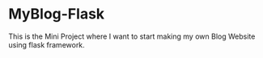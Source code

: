 # MyBlog-Flask
This is the Mini Project where I want to start making my own Blog Website using flask framework.
